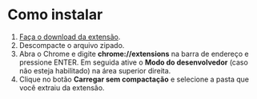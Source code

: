 # Como instalar

1. [Faça o download da extensão](https://github.com/daltonmenezes/omelete-tabs/releases/download/v1.0.2/omelete-tabs-chrome1.0.2.zip).
2. Descompacte o arquivo zipado.
2. Abra o Chrome e digite __chrome://extensions__ na barra de endereço e pressione ENTER. Em seguida ative o __Modo do desenvolvedor__ (caso não esteja habilitado) na área superior direita.
3. Clique no botão __Carregar sem compactação__ e selecione a pasta que você extraiu da extensão.